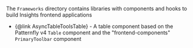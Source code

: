 The `Frameworks` directory contains libraries with components and hooks to build Insights frontend applications

* {@link AsyncTableToolsTable} - A table component based on the Patternfly v4 `Table` component and the "frontend-components" `PrimaryToolbar` component

